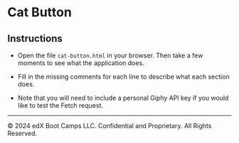 # Cat Button

## Instructions

* Open the file `cat-button.html` in your browser. Then take a few moments to see what the application does.

* Fill in the missing comments for each line to describe what each section does.

* Note that you will need to include a personal Giphy API key if you would like to test the Fetch request.

---

© 2024 edX Boot Camps LLC. Confidential and Proprietary. All Rights Reserved.
